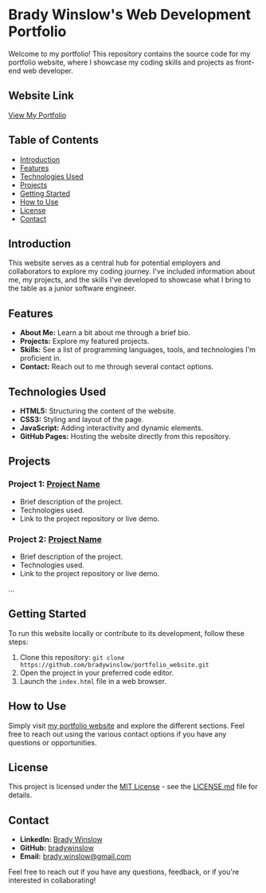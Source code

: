 # Brady Winslow's Web Development Portfolio

Welcome to my portfolio! This repository contains the source code for my portfolio website, where I showcase my coding skills and projects as front-end web developer.

## Website Link
[View My Portfolio](https://bradywinslow.com)

## Table of Contents
- [Introduction](#introduction)
- [Features](#features)
- [Technologies Used](#technologies-used)
- [Projects](#projects)
- [Getting Started](#getting-started)
- [How to Use](#how-to-use)
- [License](#license)
- [Contact](#contact)

## Introduction
This website serves as a central hub for potential employers and collaborators to explore my coding journey. I've included information about me, my projects, and the skills I've developed to showcase what I bring to the table as a junior software engineer.

## Features
- **About Me:** Learn a bit about me through a brief bio.
- **Projects:** Explore my featured projects.
- **Skills:** See a list of programming languages, tools, and technologies I'm proficient in.
- **Contact:** Reach out to me through several contact options.

## Technologies Used
- **HTML5:** Structuring the content of the website.
- **CSS3:** Styling and layout of the page.
- **JavaScript:** Adding interactivity and dynamic elements.
- **GitHub Pages:** Hosting the website directly from this repository.

## Projects
### Project 1: [Project Name](project-link)
- Brief description of the project.
- Technologies used.
- Link to the project repository or live demo.

### Project 2: [Project Name](project-link)
- Brief description of the project.
- Technologies used.
- Link to the project repository or live demo.

...

## Getting Started
To run this website locally or contribute to its development, follow these steps:

1. Clone this repository: `git clone https://github.com/bradywinslow/portfolio_website.git`
2. Open the project in your preferred code editor.
3. Launch the `index.html` file in a web browser.

## How to Use
Simply visit [my portfolio website](https://bradywinslow.com) and explore the different sections. Feel free to reach out using the various contact options if you have any questions or opportunities.

## License
This project is licensed under the [MIT License](LICENSE.md) - see the [LICENSE.md](LICENSE.md) file for details.

## Contact
- **LinkedIn:** [Brady Winslow](https://www.linkedin.com/in/bradywinslow/)
- **GitHub:** [bradywinslow](https://github.com/bradywinslow)
- **Email:** brady.winslow@gmail.com

Feel free to reach out if you have any questions, feedback, or if you're interested in collaborating!

